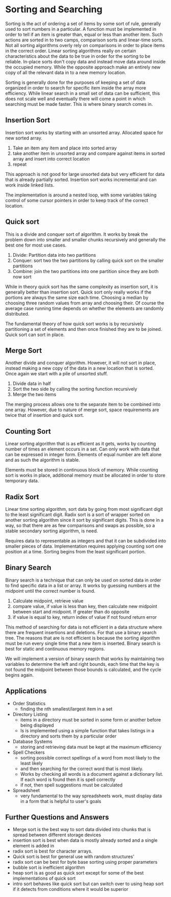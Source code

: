 # Sorting and Searching

Sorting is the act of ordering a set of items by some sort of rule, generally used to sort numbers 
in a particular. A function must be implemented in order to tell if an item is greater than, equal
or less than another item. Such actions are sorted in to two camps, comparison sorts and linear-time
sorts. Not all sorting algorithms overly rely on comparisons in order to place items in the correct
order. Linear sorting algorithms really on certain characteristics about the data to be true
in order for the sorting to be reliable. In-place sorts don't copy data and instead move data
around inside the occupied memory. While the opposite approach make an entirely new copy of
all the relevant data in to a new memory location.

Sorting is generally done for the purposes of keeping a set of data organized in order to search
for specific item inside the array more efficiency. While linear search in a small set of data can
be sufficient, this does not scale well and eventually there will come a point in which searching
must be made faster. This is where binary search comes in.

## Insertion Sort

Insertion sort works by starting with an unsorted array. Allocated space for new sorted array.

1. Take an item any item and place into sorted array
2. take another item in unsorted array and compare against items in sorted array and insert into correct location
3. repeat

This approach is not good for large unsorted data but very efficient for data that is already partially sorted.
Insertion sort works incremental and can work inside linked lists.

The implementation is around a nested loop, with some variables taking control of some cursor
pointers in order to keep track of the correct location.

## Quick sort

This is a divide and conquer sort of algorithm. It works by break the problem down into smaller
and smaller chunks recursively and generally the best one for most use cases.

1. Divide: Partition data into two partitions
2. Conquer: sort two the two partitions by calling quick sort on the smaller partitions
3. Combine: join the two partitions into one partition since they are both now sort

While in theory quick sort has the same complexity as insertion sort, it is generally better than
insertion sort. Quick sort only really works if the portions are always the same size each time.
Choosing a median by choosing three random values from array and choosing their. Of course
the average case running time depends on whether the elements are randomly distributed.

The fundamental theory of how quick sort works is by recursively partitioning a set of elements
and then once finished they are to be joined. Quick sort can sort in place. 



## Merge Sort

Another divide and conquer algorithm. However, it will not sort in place, instead making a new copy
of the data in a new location that is sorted. Once again we start with a pile of unsorted stuff.

1. Divide data in half
2. Sort the two side by calling the sorting function recursively
3. Merge the two items

The merging process allows one to the separate item to be combined into one array. However, due to nature of
merge sort, space requirements are twice that of insertion and quick sort.

## Counting Sort

Linear sorting algorithm that is as efficient as it gets, works by counting number of times
an element occurs in a set. Can only work with data that can be expressed in integer form.
Elements of equal number are left alone and as such the algorithm is stable.

Elements must be stored in continuous block of memory. While counting sort is works in place,
additional memory must be allocated in order to store temporary data. 

## Radix Sort

Linear time sorting algorithm, sort data by going from most significant digit to the least significant digit.
Radix sort is a sort of wrapper sorted on another sorting algorithm since it sort by significant
digits. This is done in a way, so that there are as few comparisons and swaps as possible, so 
a stable secondary sorting algorithm, is need.

Requires data to representable as integers and that it can be subdivided into smaller pieces of data.
Implementation requires applying counting sort one position at a time. Sorting begins from the least
significant portion.

## Binary Search

Binary search is a technique that can only be used on sorted data in order to find specific data 
in a list or array. It works by guessing numbers at the midpoint until the correct number is found.

1. Calculate midpoint, retrieve value
2. compare value, if value is less than key, then calculate new midpoint between start and midpoint. If greater than do opposite
3. if value is equal to key, return index of value if not found return error

This method of searching for data is not efficient in a data structure where there are frequent 
insertions and deletions. For that use a binary search tree. The reasons that are is not efficient
is because the sorting algorithm must be run every single time that a new item is inserted.
Binary search is best for static and continuous memory regions.

We will implement a version of binary search that works by maintaining two
variables to determine the left and right bounds, each time that the key is not found the midpoint
between those bounds is calculated, and the cycle begins again.

## Applications

- Order Statistics
  - finding the nth smallest/largest item in a set
- Directory Listing
  - items in a directory must be sorted in some form or another before being displayed
  - ls is implemented using a simple function that takes listings in a directory and sorts them by a particular order
- Database Systems
  - storing and retrieving data must be kept at the maximum efficiency
- Spell Checkers
  - sorting possible correct spellings of a word from most likely to the least likely
  - and then searching for the correct word that is most likely.
  - Works by checking all words is a document against a dictionary list. If each word is found then it is spell correctly
  - if not, then spell suggestions must be calculated
- Spreadsheet
  - very fundamental to the way spreadsheets work, must display data in a form that is helpful to user's goals

## Further Questions and Answers

- Merge sort is the best way to sort data divided into chunks that is spread between different storage devices
- insertion sort is best when data is mostly already sorted and a single element is added in
- radix sort is best for character arrays.
- Quick sort is best for general use with random structures'
- radix sort can be best for byte base sorting using proper parameters
- bubble sort is inefficient algorithm
- heap sort is as good as quick sort except for some of the best implementations of quick sort
- intro sort behaves like quick sort but can switch over to using heap sort if it detects from conditions where it would be superior

